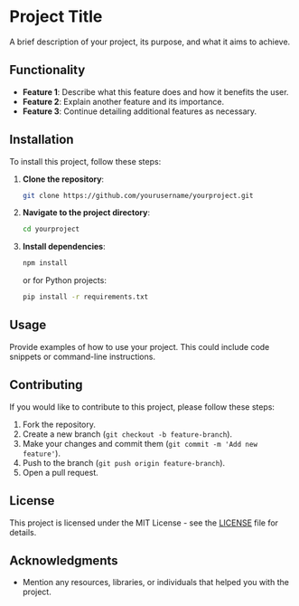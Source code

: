 # Project Title

A brief description of your project, its purpose, and what it aims to achieve.

## Functionality

-   **Feature 1**: Describe what this feature does and how it benefits the user.
-   **Feature 2**: Explain another feature and its importance.
-   **Feature 3**: Continue detailing additional features as necessary.

## Installation

To install this project, follow these steps:

1. **Clone the repository**:
    ```bash
    git clone https://github.com/yourusername/yourproject.git
    ```
2. **Navigate to the project directory**:
    ```bash
    cd yourproject
    ```
3. **Install dependencies**:
    ```bash
    npm install
    ```
    or for Python projects:
    ```bash
    pip install -r requirements.txt
    ```

## Usage

Provide examples of how to use your project. This could include code snippets or command-line instructions.

## Contributing

If you would like to contribute to this project, please follow these steps:

1. Fork the repository.
2. Create a new branch (`git checkout -b feature-branch`).
3. Make your changes and commit them (`git commit -m 'Add new feature'`).
4. Push to the branch (`git push origin feature-branch`).
5. Open a pull request.

## License

This project is licensed under the MIT License - see the [LICENSE](LICENSE) file for details.

## Acknowledgments

-   Mention any resources, libraries, or individuals that helped you with the project.
